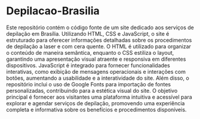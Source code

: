 # Depilacao-Brasilia
 Este repositório contém o código fonte de um site dedicado aos serviços de depilação em Brasília. Utilizando HTML, CSS e JavaScript, o site é estruturado para oferecer informações detalhadas sobre os procedimentos de depilação a laser e com cera quente. O HTML é utilizado para organizar o conteúdo de maneira semântica, enquanto o CSS estiliza o layout, garantindo uma apresentação visual atraente e responsiva em diferentes dispositivos.  JavaScript é integrado para fornecer funcionalidades interativas, como exibição de mensagens operacionais e interações com botões, aumentando a usabilidade e a interatividade do site. Além disso, o repositório inclui o uso de Google Fonts para importação de fontes personalizadas, contribuindo para a estética visual do site.  O objetivo principal é fornecer aos visitantes uma plataforma intuitiva e acessível para explorar e agendar serviços de depilação, promovendo uma experiência completa e informativa sobre os benefícios e procedimentos disponíveis.

